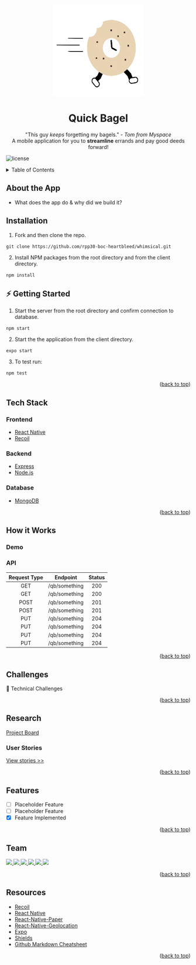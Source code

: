 <!-- PROJECT LOGO -->
<div align="center">
<img src="client/assets/mini-bag.png" alt="Bagel Logo" width="250" height="250">
</div>

<h1 align="center"> Quick Bagel </h1>
<p align="center">
"This guy <i>keeps</i> forgetting my bagels." <i> - Tom from Myspace </i>
<br/>
A mobile application for you to <b>streamline</b> errands and pay good deeds forward!
</p>

<!-- PROJECT SHIELDS -->
![license](https://img.shields.io/npm/l/nodemon)

<!-- TABLE OF CONTENTS -->
<details>
  <summary> Table of Contents </summary>
  <ol>
  <!-- INTRO/PURPOSE OF APP -->
    <li>
      <a href="#about-the-app">About the App</a>
      <ul>
        <li>
        <a href="#tech-stack">Tech Stack</a>
        </li>
      </ul>
    </li>
    <!-- SETUP -->
    <li>
      <a href="#getting-started"> :zap: Getting Started</a>
    </li>
    <!-- DEMO: VIDEO/SCREENSHOTS/CODE -->
    <li>
      <a href="#how-it-works">How it Works</a>
      <ul>
        <li><a href="#demo">Demo</a></li>
      </ul>
    </li>
    <!-- CHALLENGES -->
    <li>
      <a href="#challenges">Challenges</a>
    </li>
    <!-- RESEARCH -->
    <li>
      <a href="#research">Research</a>
      <ul>
        <li>
        <a href="#user-stories">User Stories</a>
        </li>
      </ul>
    </li>
     <!-- FEATURES -->
    <li>
      <a href="#features">Features</a>
      <ul>
        <li>
        <a href="#testing">Testing</a>
        </li>
      </ul>
    </li>
     <!-- TEAM -->
    <li>
      <a href="#team">Team</a>
    </li>
     <!-- Resources -->
    <li>
      <a href="#resources">Resources</a>
    </li>
</ol>
</details> <!-- END OF TABLE OF CONTENTS DROP DOWN -->

## About the App

* What does the app do & why did we build it?


## Installation

1. Fork and then clone the repo.
```
git clone https://github.com/rpp30-boc-heartbleed/whimsical.git
```
2. Install NPM packages from the root directory and from the client directory.
```
npm install
```

## :zap: Getting Started

1. Start the server from the root directory and confirm connection to database.
```
npm start
```
2. Start the the application from the client directory.
```
expo start
```

3. To test run:
```
npm test
```
<p align="right">(<a href="#top">back to top</a>)</p>

## Tech Stack

### Frontend
* <a href='https://reactnative.dev/'>React Native</a>
* <a href='https://recoiljs.org/'>Recoil</a>


### Backend

* <a href='https://expressjs.com/'>Express</a>
* <a href="https://nodejs.org/en/">Node.js</a>


### Database
* <a href='https://www.mongodb.com/'>MongoDB</a>

<p align="right">(<a href="#top">back to top</a>)</p>


## How it Works


### Demo

<!-- Insert video, diagrams, and or graphics here -->

### API
|Request Type|Endpoint                          |Status |
|:----------:|----------------------------------|:-----:|
|    GET     | /qb/something                    |200    |
|    GET     | /qb/something                    |200    |
|    POST    | /qb/something                    |201    |
|    POST    | /qb/something                    |201    |
|    PUT     | /qb/something                    |204    |
|    PUT     | /qb/something                    |204    |
|    PUT     | /qb/something                    |204    |
|    PUT     | /qb/something                    |204    |


<p align="right">(<a href="#top">back to top</a>)</p>

## Challenges
:ocean: Technical Challenges

<p align="right">(<a href="#top">back to top</a>)</p>

## Research
<a href="https://trello.com/b/yvrqtpK9/rpp30-boc-heartbleed">
Project Board
</a>

### User Stories
<a href="https://docs.google.com/spreadsheets/d/1heVGbScj-MP8areUMJkZk7aNSUPD_GR8Hwmd6uMnrQ8/edit#gid=484004821">
View stories >>
</a>

<p align="right">(<a href="#top">back to top</a>)</p>

## Features
- [ ] Placeholder Feature
- [ ] Placeholder Feature
- [x] Feature Implemented

<p align="right">(<a href="#top">back to top</a>)</p>

## Team
<a href="https://github.com/ryhorowitz?tab=repositories">
  <img src="https://github.com/ryhorowitz.png?size=50?">
</a>
<a href="https://github.com/shabbyblue16?tab=repositories">
  <img src="https://github.com/shabbyblue16.png?height=50" width="50">
</a>
<a href="https://github.com/OjeikuA?tab=repositories">
  <img src="https://github.com/OjeikuA.png?size=50">
</a>
<a href="https://github.com/aaronfife?tab=repositories">
  <img src="https://github.com/aaronfife.png?size=50">
</a>
<a href="https://github.com/surekhaw?tab=repositories">
  <img src="https://github.com/surekhaw.png?size=50">
</a>
<a href="https://github.com/Laweeza?tab=repositories">
  <img src="https://github.com/Laweeza.png?size=50">
</a>

<p align="right">(<a href="#top">back to top</a>)</p>

## Resources
* [Recoil](https://recoiljs.org/docs/introduction/installation)
* [React Native](https://reactnative.dev/docs/getting-started)
* [React-Native-Paper](https://callstack.github.io/react-native-paper/getting-started.html)
* [React-Native-Geolocation](https://github.com/Agontuk/react-native-geolocation-service)
* [Expo](https://docs.expo.dev/)
* [Shields](https://shields.io)
* [Github Markdown Cheatsheet](https://github.com/tchapi/markdown-cheatsheet)

<p align="right">(<a href="#top">back to top</a>)</p>